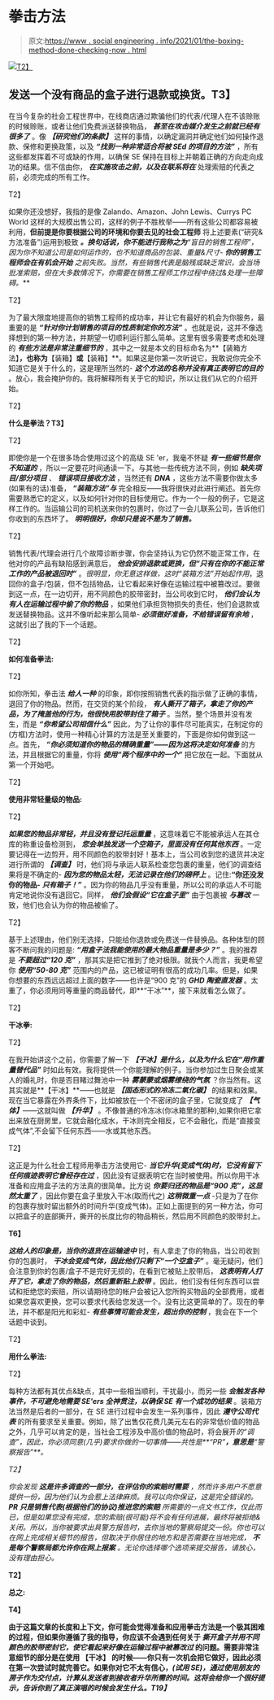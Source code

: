 # 拳击方法

> 原文:[https://www . social engineering . info/2021/01/the-boxing-method-done-checking-now . html](https://www.socialengineering.info/2021/01/the-boxing-method-done-checking-now.html)

[![](../Images/178a9787ba8180f2e9f89849460c45a5.png)T2】](https://1.bp.blogspot.com/-kvuj-jOpOfE/YBXsZplksgI/AAAAAAAALYA/_nw5Wpx1vs4tZMlSHH7y6BXEuzY5OzYygCLcBGAsYHQ/s226/The%2BBoxing%2BMethod.%2Bwww.socialengineers.net.jpg)

## **发送一个没有商品的盒子进行退款或换货。T3】**

在当今复杂的社会工程世界中，在线商店通过欺骗他们的代表/代理人在不该赊账的时候赊账，或者让他们免费派送替换物品， ***甚至在攻击媒介发生之前就已经有很多了*** 。像 ***【研究他们的条款】*** 这样的事情，以确定漏洞并确定他们如何操作退款、保修和更换政策，以及 ***“找到一种非常适合将被 SEd 的项目的方法”*** ，所有这些都发挥着不可或缺的作用，以确保 SE 保持在目标上并朝着正确的方向走向成功的结果。信不信由你， ***在实施攻击之前，以及在联系将在*** 处理索赔的代表之前，必须完成的所有工作。

 T2】

如果你还没想好，我指的是像 Zalando、Amazon、John Lewis、Currys PC World 这样的大规模出售公司，这样的例子不胜枚举——所有这些公司都容易被利用，**但前提是你要根据公司的环境和你要去见的社会工程师** 将上述要素(“研究&方法准备”)运用到极致 ***。换句话说，你不能进行我称之为**“盲目的销售工程师”**，因为你不知道公司是如何运作的，也不知道商品的包装、重量&尺寸- ***你的销售工程师会在有机会开始*** 之前失败。当然，有些销售代表是脑残或缺乏常识，会当场批准索赔，但在大多数情况下，你需要在销售工程师工作过程中绕过&处理一些障碍。***

 T2】

为了最大限度地提高你的销售工程师的成功率，并让它有最好的机会为你服务，最重要的是 ***“针对你计划销售的项目的性质制定你的方法”*** 。也就是说，这并不像选择想到的第一种方法，并期望一切顺利运行那么简单。这里有很多需要考虑和处理的 ***有些方法是非常注重细节的*** ，其中之一就是本文的目标命名为**【装箱方法】**，也称为**【装箱】**或**【装箱】**。如果这是你第一次听说它，我敢说你完全不知道它是关于什么的，这是理所当然的- ***这个方法的名称并没有真正表明它的目的*** 。放心，我会掩护你的。我将解释所有关于它的知识，所以让我们从它的介绍开始。

 T2】

**什么是拳法？T3】**

 T2】

即使你是一个在很多场合使用过这个的高级 SE 'er，我毫不怀疑 ***有一些细节是你不知道的*** ，所以一定要花时间通读一下。与其他一些传统方法不同，例如 ***缺失项目/部分项目*** 、 ***错误项目接收方法*** ，当然还有 ***DNA*** ，这些方法不需要你做太多(如果有的话)准备， ***“装箱方法”与*** 完全相反——我将很快对此进行阐述。首先你需要熟悉它的定义，以及如何针对你的目标使用它。作为一个一般的例子，它是这样工作的。当运输公司的司机送来你的包裹时，你过了一会儿联系公司，告诉他们你收到的东西坏了。 ***明明很好，你却只是说不是为了销售。***

 T2】

销售代表/代理会进行几个故障诊断步骤，你会坚持认为它仍然不能正常工作，在他对你的产品有缺陷感到满意后， ***他会安排退款或更换，但“只有在你的不能正常工作的产品被退回时”*** 。*很明显，你无意这样做，这时“装箱方法”开始起作用*，退回你的盒子/包装，但不包括物品，让它看起来好像在运输过程中被篡改过。要做到这一点，在一边切开，用不同颜色的胶带密封，当公司收到它时， ***他们会认为有人在运输过程中偷了你的物品*** ，如果他们承担货物损失的责任，他们会退款或发送替换物品。这并不像听起来那么简单- ***必须做好准备，不给错误留有余地*** ，这就引出了我的下一个话题。

 T2】

**如何准备拳法:**

 T2】

如你所知，拳击法 ***给人一种*** 的印象，即你按照销售代表的指示做了正确的事情，退回了你的物品。然而，在交货的某个阶段， ***有人撕开了箱子，拿走了你的产品，为了掩盖他的行为，他很快用胶带封住了箱子*** 。当然，整个场景并没有发生，而是 ***“你希望公司相信什么”*** 因此，为了让你的事件尽可能真实，在制定你的(方框)方法时，使用一种精心计算的方法是至关重要的，下面是你如何做到这一点。首先， ***“你必须知道你的物品的精确重量”——因为这将决定如何准备*** 的方法，并且根据它的重量，你将 ***使用“两个程序中的一个”*** 把它放在一起。下面就从第一个开始吧。

 T2】

**使用非常轻量级的物品:**

 T2】

***如果您的物品非常轻，并且没有登记托运重量*** ，这意味着它不能被承运人在其仓库的称重设备检测到， ***您会单独发送一个空箱子，里面没有任何其他东西*** 。一定要记得在一边剪开，用不同颜色的胶带封好！基本上，当公司收到您的退货并决定进行所谓的 ***【调查】*** 时，他们将与承运人联系检查您包裹的重量，他们的调查结果将是不确定的- ***因为您的物品太轻，无法记录在他们的磅秤上*** 。记住:**“你还没发你的物品- *只有箱子！”*** 。因为你的物品几乎没有重量，所以公司的承运人不可能肯定地说你没有退回它。同样， ***他们会假设“它在盒子里”*** 由于包裹被 ***与篡改*** 一致，他们也会认为你的物品被偷了。

 T2】

基于上述理由，他们别无选择，只能给你退款或免费送一件替换品。各种体型的顾客不断问我的问题是: ***“用盒子法我能使用的最大物品重量是多少？”*** 。我的推荐是 ***不要超过“120 克”*** ，那其实是把它推到了绝对极限。就我个人而言，我更希望你 ***使用“50-80 克”*** 范围内的产品，这已被证明有很高的成功几率。但是，如果你想要的东西远远超过上面的数字——也许是“900 克”的 ***GHD 陶瓷直发器*** 。太重了，你必须用同等重量的商品替代，即**“干冰”**，接下来就看怎么做了。

 T2】

**干冰拳:**

 T2】

在我开始讲这个之前，你需要了解一下 ***【干冰】是什么，以及为什么它在“用作重量替代品”*** 时如此有效。我将提供一个你能理解的例子。当你参加过生日聚会或某人的婚礼时，你是否目睹过舞池中一种 ***雾蒙蒙或烟雾缭绕的气氛*** ？你当然有。这其实就是**【干冰】**——也就是 ***【固态形式的冷冻二氧化碳】*** 的结果和效果。现在当它暴露在外界条件下，比如被放在一个不密闭的盒子里，它就变成了 ***【气体】***——这就叫做 ***【升华】*** 。不像普通的冷冻冰(你冰箱里的那种),如果你把它拿出来放在厨房里，它就会融化成水，干冰则完全相反，它不会融化，而是“直接变成气体”,不会留下任何东西——水或其他东西。

 T2】

这正是为什么社会工程师用拳击方法使用它- ***当它升华(变成气体)时，它没有留下任何痕迹表明它曾经存在过*** ，因此没有证据表明它在当时被使用。所以你用干冰准备和应用盒子法的方法真的很简单。比方说 ***你要归还的物品是“900 克”，这显然太重了*** ，因此你要在盒子里放入干冰(取而代之) ***这稍微重一点*** -只是为了在你的包裹存放时留出额外的时间升华(变成气体)。正如上面提到的另一种方法，你可以把盒子的底部撕开，撕开的长度比你的物品稍长，然后用不同颜色的胶带封上。

**T6】**

***这给人的印象是，当你的退货在运输途中*** 时，有人拿走了你的物品，当公司收到你的包裹时， ***干冰会变成气体，因此他们只剩下“一个空盒子”*** 。毫无疑问，他们会注意到你的包裹/盒子不是完好无损的，在看到它被贴上胶带后， ***这表明有人打开了它，拿走了你的物品，然后重新贴上胶带*** 。因此，他们没有任何东西可以尝试和拒绝您的索赔，所以请期待您的帐户会被记入您所购买物品的全部费用，或者如果您喜欢更换，您可以要求代表给您发送一个。没有比这更简单的了。现在的拳法，并不都是阳光和彩虹- ***有些事情可能会发生，超出你的控制*** ，我会在下一个话题中谈到。

 T2】

**用什么拳法:**

 T2】

每种方法都有其优点&缺点，其中一些相当顺利，干扰最小，而另一些 ***会触发各种事件，不可避免地需要 SE'ers 全神贯注，以确保 SE 有一个成功的结果*** 。装箱方法当然是后者的一部分，在 SE 进行过程中会发生一系列事件，因此 ***遵守公司代表*** 的所有要求至关重要。例如，除了出售仅花费几美元左右的非常低价值的物品之外，几乎可以肯定的是，当社会工程涉及中高价值的物品时，将会展开*的“调查”，因此，你必须同意(几乎)要求你做的一切事情——共性是**“PR”**，意思是**“警察报告”**。*

 *T2】*

*你会发现 ***这是许多调查的一部分，在评估你的索赔时需要*** ，然而许多用户不愿意提供一份，因为他们认为会惹上法律麻烦。我可以向你保证，这是完全错误的。***PR 只是销售代表(根据他们的协议)推进您的索赔*** 所需要的一点文书工作，仅此而已，但是如果您没有完成，您的索赔(很可能)将不会有任何进展，最终将被拒绝&关闭。所以，当你被要求出具警方报告时，去你当地的警察局提交一份。*你也可以在网上完成相关细节的报告，但取决于你居住的地方和是否需要在当地完成， ***不是每个警察局都允许你在网上报案*** 。无论你选择哪个选项来提交报告，请放心，没有理由担心。**

 **T2】**

****总之:****

 **T4】**

**由于这篇文章的长度和上下文，你可能会觉得准备和应用拳击方法是一个极其困难的过程，但如果你遵循了我的指导，你应该不会遇到任何关于 ***撕开盒子并用不同颜色的胶带密封它，使它看起来好像在运输过程中被篡改过*** 的问题。需要非常注意细节的部分是在使用 **【干冰】** 的时候——你只有一次机会把它做好，因此必须在第一次尝试时就完善它。如果你对它不太有信心，*(试用 SE)，通过使用朋友的房子作为交付点，计算从发送者到接收者升华所需的时间。这将会给你一个很好提示，告诉你到了真正演唱的时候会发生什么。T19】***
